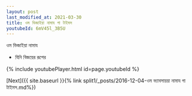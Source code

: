 ```yaml
---
layout: post
last_modified_at: 2021-03-30
title: ওম ভিজাইয়া নামায গা টাইমস
youtubeId: 6mV45l_3B5U
---
```

 
 
 ওম ভিজাইয়া নামায  
 
 -  যিনি বিজয়ের রূপের 
 
  
 
  
 
 
 
 
 
 


{% include youtubePlayer.html id=page.youtubeId %}
 
[Next]({{ site.baseurl }}{% link  split1/_posts/2016-12-04-ওম ভ্যাবসায়য়া নামায গা টাইমস.md%})
 
